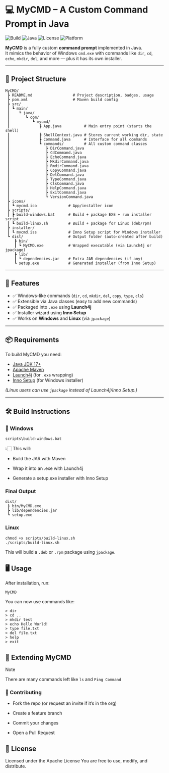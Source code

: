 # 💻 MyCMD – A Custom Command Prompt in Java

![Build](https://img.shields.io/badge/build-passing-brightgreen)
![Java](https://img.shields.io/badge/java-17+-blue)
![License](https://img.shields.io/badge/license-Apache-orange)
![Platform](https://img.shields.io/badge/platform-Windows%20%7C%20Linux-lightgrey)

**MyCMD** is a fully custom **command prompt** implemented in Java.  
It mimics the behavior of Windows `cmd.exe` with commands like `dir`, `cd`, `echo`, `mkdir`, `del`, and more — plus it has its own installer.

---

## 📂 Project Structure
```
MyCMD/
 ┣ README.md                  # Project description, badges, usage
 ┣ pom.xml                    # Maven build config
 ┣ src/
 ┃ ┗ main/
 ┃    ┗ java/
 ┃       ┗ com/
 ┃          ┗ mycmd/
 ┃             ┣ App.java          # Main entry point (starts the shell)
 ┃             ┣ ShellContext.java # Stores current working dir, state
 ┃             ┣ Command.java      # Interface for all commands
 ┃             ┗ commands/         # All custom command classes
 ┃                ┣ DirCommand.java
 ┃                ┣ CdCommand.java
 ┃                ┣ EchoCommand.java
 ┃                ┣ MkdirCommand.java
 ┃                ┣ RmdirCommand.java
 ┃                ┣ CopyCommand.java
 ┃                ┣ DelCommand.java
 ┃                ┣ TypeCommand.java
 ┃                ┣ ClsCommand.java
 ┃                ┣ HelpCommand.java
 ┃                ┣ ExitCommand.java
 ┃                ┗ VersionCommand.java
 ┣ icons/
 ┃ ┗ mycmd.ico              # App/installer icon
 ┣ scripts/
 ┃ ┣ build-windows.bat      # Build + package EXE + run installer script
 ┃ ┗ build-linux.sh         # Build + package for Linux (deb/rpm)
 ┣ installer/
 ┃ ┗ mycmd.iss              # Inno Setup script for Windows installer
 ┗ dist/                    # Output folder (auto-created after build)
    ┣ bin/
    ┃ ┗ MyCMD.exe           # Wrapped executable (via Launch4j or jpackage)
    ┣ lib/
    ┃ ┗ dependencies.jar    # Extra JAR dependencies (if any)
    ┗ setup.exe             # Generated installer (from Inno Setup)
```


---

## 🚀 Features

- ✅ Windows-like commands (`dir`, `cd`, `mkdir`, `del`, `copy`, `type`, `cls`)  
- ✅ Extensible via Java classes (easy to add new commands)  
- ✅ Packaged into `.exe` using **Launch4j**  
- ✅ Installer wizard using **Inno Setup**  
- ✅ Works on **Windows** and **Linux** (via `jpackage`)  

---

## 📦 Requirements

To build MyCMD you need:

- [Java JDK 17+](https://adoptium.net/)  
- [Apache Maven](https://maven.apache.org/)  
- [Launch4j](https://launch4j.sourceforge.net/) (for `.exe` wrapping)  
- [Inno Setup](https://jrsoftware.org/isinfo.php) (for Windows installer)  

*(Linux users can use `jpackage` instead of Launch4j/Inno Setup.)*

---

## 🛠️ Build Instructions

### 🔹 Windows
```bash
scripts\build-windows.bat
```
👆🏻 This will:

- Build the JAR with Maven

- Wrap it into an .exe with Launch4j

- Generate a setup.exe installer with Inno Setup

### Final Output 
```
dist/
 ┣ bin/MyCMD.exe
 ┣ lib/dependencies.jar
 ┗ setup.exe
```
### Linux 
```
chmod +x scripts/build-linux.sh
./scripts/build-linux.sh
```
This will build a `.deb` or `.rpm` package using `jpackage`.

## 🖥️ Usage

After installation, run:
```
MyCMD
```

You can now use commands like:
```
> dir
> cd ..
> mkdir test
> echo Hello World!
> type file.txt
> del file.txt
> help
> exit
```

## 🧩 Extending MyCMD
> [!NOTE]
> There are many commands left like `ls` and `Ping Command`

### 🤝 Contributing

- Fork the repo (or request an invite if it’s in the org)

- Create a feature branch

- Commit your changes

- Open a Pull Request

## 📜 License

Licensed under the Apache License
You are free to use, modify, and distribute.

